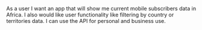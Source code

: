 
As a user I want an app that will show me current mobile subscribers data in Africa. I also would like user functionality like filtering by country or territories data. I can use the API for personal and business use.  
